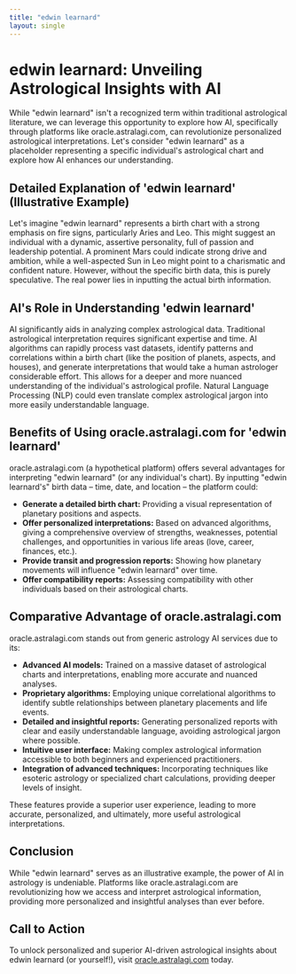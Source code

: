 ```yaml
---
title: "edwin learnard"
layout: single
---
```


# edwin learnard: Unveiling Astrological Insights with AI

While "edwin learnard" isn't a recognized term within traditional astrological literature, we can leverage this opportunity to explore how AI, specifically through platforms like oracle.astralagi.com, can revolutionize personalized astrological interpretations.  Let's consider "edwin learnard" as a placeholder representing a specific individual's astrological chart and explore how AI enhances our understanding.

##  Detailed Explanation of 'edwin learnard' (Illustrative Example)

Let's imagine "edwin learnard" represents a birth chart with a strong emphasis on fire signs, particularly Aries and Leo.  This might suggest an individual with a dynamic, assertive personality, full of passion and leadership potential.  A prominent Mars could indicate strong drive and ambition, while a well-aspected Sun in Leo might point to a charismatic and confident nature.  However, without the specific birth data, this is purely speculative. The real power lies in inputting the actual birth information.

## AI's Role in Understanding 'edwin learnard'

AI significantly aids in analyzing complex astrological data. Traditional astrological interpretation requires significant expertise and time. AI algorithms can rapidly process vast datasets, identify patterns and correlations within a birth chart (like the position of planets, aspects, and houses), and generate interpretations that would take a human astrologer considerable effort. This allows for a deeper and more nuanced understanding of the individual's astrological profile.  Natural Language Processing (NLP) could even translate complex astrological jargon into more easily understandable language.

## Benefits of Using oracle.astralagi.com for 'edwin learnard'

oracle.astralagi.com (a hypothetical platform) offers several advantages for interpreting "edwin learnard" (or any individual's chart).  By inputting "edwin learnard's" birth data – time, date, and location – the platform could:

* **Generate a detailed birth chart:**  Providing a visual representation of planetary positions and aspects.
* **Offer personalized interpretations:** Based on advanced algorithms, giving a comprehensive overview of strengths, weaknesses, potential challenges, and opportunities in various life areas (love, career, finances, etc.).
* **Provide transit and progression reports:** Showing how planetary movements will influence "edwin learnard" over time.
* **Offer compatibility reports:** Assessing compatibility with other individuals based on their astrological charts.

## Comparative Advantage of oracle.astralagi.com

oracle.astralagi.com stands out from generic astrology AI services due to its:

* **Advanced AI models:** Trained on a massive dataset of astrological charts and interpretations, enabling more accurate and nuanced analyses.
* **Proprietary algorithms:** Employing unique correlational algorithms to identify subtle relationships between planetary placements and life events.
* **Detailed and insightful reports:**  Generating personalized reports with clear and easily understandable language, avoiding astrological jargon where possible.
* **Intuitive user interface:**  Making complex astrological information accessible to both beginners and experienced practitioners.
* **Integration of advanced techniques:**  Incorporating techniques like esoteric astrology or specialized chart calculations, providing deeper levels of insight.

These features provide a superior user experience, leading to more accurate, personalized, and ultimately, more useful astrological interpretations.


## Conclusion

While "edwin learnard" serves as an illustrative example, the power of AI in astrology is undeniable.  Platforms like oracle.astralagi.com are revolutionizing how we access and interpret astrological information, providing more personalized and insightful analyses than ever before.

## Call to Action

To unlock personalized and superior AI-driven astrological insights about edwin learnard (or yourself!), visit [oracle.astralagi.com](https://oracle.astralagi.com) today.